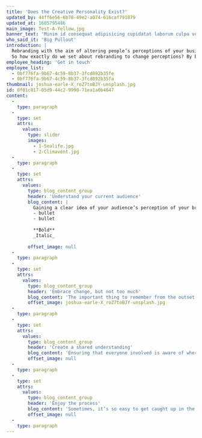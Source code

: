 ```yaml
---
title: 'Does the Creative Personality Exist?'
updated_by: 44ff6e56-6b78-49e2-a074-616caf791879
updated_at: 1605795486
main_image: Test-A-Yellow.jpg
banner_text: 'Minim id consequat adipisicing cupidatat laborum culpa veniam non consectetur et duis pariatur reprehenderit eu ex consectetur. Sunt nisi qui eiusmod ut cillum laborum Lorem officia aliquip laboris ullamco nostrud laboris non irure laboris. Cillum dolore labore Lorem deserunt mollit voluptate esse incididunt ex dolor.'
who_said_it: 'Big Pullout'
introduction: |
  Rebranding with the aim of altering people’s perceptions of your business can be a challenging task. As both consumers and markets change, factors beyond your control could force you to rethink what your brand really stands for. It’s often an unenviable exercise which requires you to envisage how to evolve without alienating your target audience.
  So how exactly do we set about rebranding to change perceptions? By breaking things down into four simple, rational steps, of course...
employee_heading: 'Get in touch'
employee_list:
  - 0bf776fa-9b67-4c59-8b37-3fcd892b35fe
  - 0bf776fa-9b67-4c59-8b37-3fcd892b35fa
thumbnail: joshua-earle-X_roZ7toBJY-unsplash.jpg
id: 0f01c817-05d9-44c2-9990-71ea1a0b4647
content:
  -
    type: paragraph
  -
    type: set
    attrs:
      values:
        type: slider
        images:
          - 1-Sealife.jpg
          - 2-Climavent.jpg
  -
    type: paragraph
  -
    type: set
    attrs:
      values:
        type: blog_content_group
        header: 'Understand your current audience'
        blog_content: |
          Gaining a clear idea of your audience’s perception of your brand in its current form will help you to determine how much change is required.\Forget about what you think your audience might think – this is a time for clear-cut answers. Interaction on social media, surveys and even face-to-face discussions – these are all examples which will help you understand the reality of how your brand is perceived. Ask specific, open questions, then in turn quiz yourself in order to determine the appropriate changes to make. Think along the lines of: Does my business’s logo connect well enough with my target market? Is my brand’s tone of voice missing the mark? Does my brand pander too heavily to desktop users? Ask difficult questions now and the process will become much easier down the [line](http://google.com){: .half-height-header}.
          - bullet 
          - bullet 
          
          **Bold**
          _Italic_
          
        offset_image: null
  -
    type: paragraph
  -
    type: set
    attrs:
      values:
        type: blog_content_group
        header: 'Embrace change, but not too much'
        blog_content: 'The important thing to remember from the outset is that your brand is allowed to change – nothing is set in stone. You need to ask yourself whether a few minor tweaks will create the intended impact you’re searching for. Ensure that the changes to your brand are bold enough to make your audience sit up and take notice – don’t be afraid to say goodbye to the past. The caveat here, of course, is a potential loss of brand-recognisability – we’re looking to engage with people, not confuse them, so knowing what elements to keep and what to throw away is the million-pound question.'
        offset_image: joshua-earle-X_roZ7toBJY-unsplash.jpg
  -
    type: paragraph
  -
    type: set
    attrs:
      values:
        type: blog_content_group
        header: 'Create a shared understanding'
        blog_content: 'Ensuring that everyone involved is aware of where the rebrand is headed will keep everyone on the same track, leaving you to rest easy in the knowledge that, as a collective, you understand both the need for change and the intended result. Take the time to sit down with your team and ensure that they all buy into the rebranding project – everything filters down from the top. Help them understand what you have learned from audience feedback and be open to suggestions – after all, a strong brand is achieved through teamwork.'
        offset_image: null
  -
    type: paragraph
  -
    type: set
    attrs:
      values:
        type: blog_content_group
        header: 'Enjoy the process'
        blog_content: 'Sometimes, it’s so easy to get caught up in the pressure of feeling that your brand’s core identity is at risk that you forget to enjoy the process of rebranding. A rebrand should be a celebration of both what your brand was and will become, not a desperate attempt to fend off stagnation until the next time comes around. Enjoy the creative journey, involve your audience and generate excitement for the evolution of your brand.'
        offset_image: null
  -
    type: paragraph
---
```

